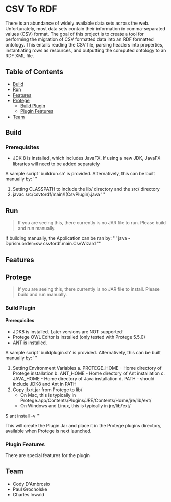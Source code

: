 # CSV To RDF
There is an abundance of widely available data sets across the web. Unfortunately, most data sets contain their information in comma-separated values (CSV) format. The goal of this project is to create a tool for performing the migration of CSV formatted data into an RDF formatted ontology. This entails reading the CSV file, parsing headers into properties, instantiating rows as resources, and outputting the computed ontology to an RDF XML file.

## Table of Contents

- [Build](#build)
- [Run](#run)
- [Features](#features)
- [Protege](#protege)
    - [Build Plugin](#buildplugin)
    - [Plugin Features](#pluginfeatures)
- [Team](#team)

## Build <a name="build"></a>
### Prerequisites
- JDK 8 is installed, which includes JavaFX. If using a new JDK, JavaFX libraries will need to be added separately 

A sample script 'buildrun.sh' is provided. Alternatively, this can be built manually by:
'''
1. Setting CLASSPATH to include the lib/ directory and the src/ directory
2. javac src/csvtordf/main/!(CsvPlugin).java
'''

## Run <a name="run"></a>
> If you are seeing this, there currently is no JAR file to run. Please build and run manually.

If building manually, the Application can be ran by:
'''
java -Dprism.order=sw csvtordf.main.CsvWizard
'''

## Features <a name="features"></a>

## Protege <a name="protege"></a>
> If you are seeing this, there currently is no JAR file to install. Please build and run manually.

### Build Plugin <a name="buildplugin"></a>
#### Prerequisites
- JDK8 is installed. Later versions are NOT supported!
- Protege OWL Editor is installed (only tested with Protege 5.5.0)
- ANT is installed.

A sample script 'buildplugin.sh' is provided. Alternatively, this can be built manually by:
'''
1. Setting Environment Variables
    a. PROTEGE_HOME - Home directory of Protege installation
    b. ANT_HOME - Home directory of Ant installation
    c. JAVA_HOME - Home directory of Java installation
    d. PATH - should include JDK8 and Ant in PATH
2. Copy jfxrt.jar from Protege to lib/
    - On Mac, this is typically in Protege.app/Contents/Plugins/JRE/Contents/Home/jre/lib/ext/
    - On Windows and Linux, this is typically in jre/lib/ext/

$ ant install -v
'''

This will create the Plugin Jar and place it in the Protege plugins directory, available
when Protege is next launched.

### Plugin Features <a name="pluginfeatures"></a>
There are special features for the plugin

## Team <a name="team"></a>
- Cody D'Ambrosio
- Paul Grocholske
- Charles Inwald
